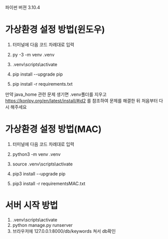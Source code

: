파이썬 버젼 3.10.4


# 가상환경 설정 방법(윈도우)

1. 터미널에 다음 코드 차례대로 입력

2. py -3 -m venv .venv

3. .venv\scripts\activate

4. pip install --upgrade pip

5. pip install -r requirements.txt

만약 java_home 관련 문제 생기면 .venv폴더를 지우고 https://konlpy.org/en/latest/install/#id2 를 참조하여 문제를 해결한 뒤 처음부터 다시 해주세요

# 가상환경 설정 방법(MAC)

1. 터미널에 다음 코드 차례대로 입력

2. python3 -m venv .venv

3. source .venv\scripts\activate

4. pip3 install --upgrade pip

5. pip3 install -r requirementsMAC.txt


# 서버 시작 방법

1. .venv\scripts\activate
2. python manage.py runserver
3. 브라우저에 127.0.0.1:8000/db/keywords 쳐서 db확인
